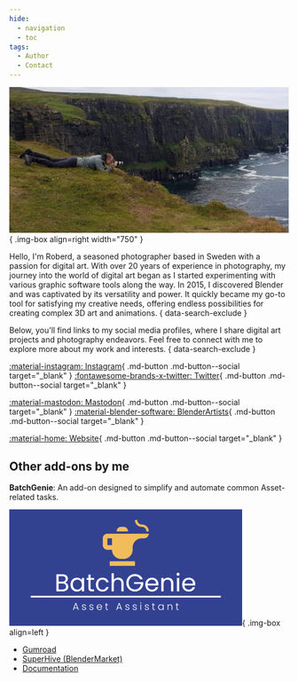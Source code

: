 ```yaml
---
hide:
  - navigation
  - toc
tags:
  - Author
  - Contact
---
```

![Image of Roberd](images/other/about.jpg){ .img-box align=right width="750" }

Hello, I'm Roberd, a seasoned photographer based in Sweden with a passion for digital art. With over 20 years of experience in photography, my journey into the world of digital art began as I started experimenting with various graphic software tools along the way. In 2015, I discovered Blender and was captivated by its versatility and power. It quickly became my go-to tool for satisfying my creative needs, offering endless possibilities for creating complex 3D art and animations.
{ data-search-exclude }

Below, you'll find links to my social media profiles, where I share digital art projects and photography endeavors. Feel free to connect with me to explore more about my work and interests.
{ data-search-exclude }

<div class="grid" markdown>

[:material-instagram: Instagram](https://instagram.com/roberddd/){ .md-button .md-button--social target="_blank" }
[:fontawesome-brands-x-twitter: Twitter](https://x.com/rober_ddd){ .md-button .md-button--social target="_blank" }

[:material-mastodon: Mastodon](https://blenderartists.org/u/roberddd){ .md-button .md-button--social target="_blank" }
[:material-blender-software: BlenderArtists](https://mastodon.social/@roberddd){ .md-button .md-button--social target="_blank" }

[:material-home: Website](https://roberd.net/){ .md-button .md-button--social target="_blank" }

</div>


## Other add-ons by me

**BatchGenie**: An add-on designed to simplify and automate common Asset-related tasks.

![BatchGenie Addon](images/other/batchgenie.webp){ .img-box align=left }

  - [Gumroad](https://roberd.gumroad.com/l/BatchGenie)
  - [SuperHive (BlenderMarket)](https://blendermarket.com/products/batchgenie)
  - [Documentation](https://batchgenie.roberd.net/)